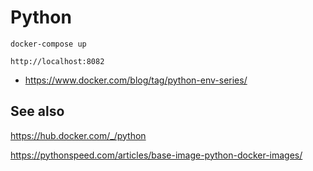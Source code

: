 # Python

    docker-compose up

    http://localhost:8082


- https://www.docker.com/blog/tag/python-env-series/

## See also

https://hub.docker.com/_/python

https://pythonspeed.com/articles/base-image-python-docker-images/